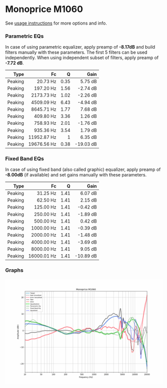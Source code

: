# Monoprice M1060
See [usage instructions](https://github.com/jaakkopasanen/AutoEq#usage) for more options and info.

### Parametric EQs
In case of using parametric equalizer, apply preamp of **-8.17dB** and build filters manually
with these parameters. The first 5 filters can be used independently.
When using independent subset of filters, apply preamp of **-7.72 dB**.

| Type    | Fc          |    Q | Gain      |
|--------:|------------:|-----:|----------:|
| Peaking | 20.73 Hz    | 0.35 | 5.75 dB   |
| Peaking | 197.20 Hz   | 1.56 | -2.74 dB  |
| Peaking | 2173.73 Hz  | 1.02 | -2.26 dB  |
| Peaking | 4509.09 Hz  | 6.43 | -4.94 dB  |
| Peaking | 8645.71 Hz  | 1.77 | 7.68 dB   |
| Peaking | 409.80 Hz   | 3.36 | 1.26 dB   |
| Peaking | 758.93 Hz   | 2.01 | -1.76 dB  |
| Peaking | 935.36 Hz   | 3.54 | 1.79 dB   |
| Peaking | 11952.87 Hz | 1    | 6.35 dB   |
| Peaking | 19676.56 Hz | 0.38 | -19.03 dB |

### Fixed Band EQs
In case of using fixed band (also called graphic) equalizer, apply preamp of **-8.00dB**
(if available) and set gains manually with these parameters.

| Type    | Fc          |    Q | Gain      |
|--------:|------------:|-----:|----------:|
| Peaking | 31.25 Hz    | 1.41 | 6.07 dB   |
| Peaking | 62.50 Hz    | 1.41 | 2.15 dB   |
| Peaking | 125.00 Hz   | 1.41 | -0.42 dB  |
| Peaking | 250.00 Hz   | 1.41 | -1.89 dB  |
| Peaking | 500.00 Hz   | 1.41 | 0.42 dB   |
| Peaking | 1000.00 Hz  | 1.41 | -0.39 dB  |
| Peaking | 2000.00 Hz  | 1.41 | -1.48 dB  |
| Peaking | 4000.00 Hz  | 1.41 | -3.69 dB  |
| Peaking | 8000.00 Hz  | 1.41 | 9.05 dB   |
| Peaking | 16000.01 Hz | 1.41 | -10.89 dB |

### Graphs
![](./Monoprice%20M1060.png)